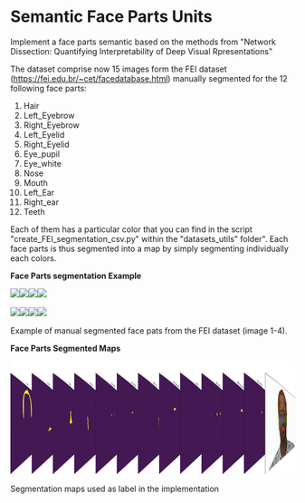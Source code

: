 # Semantic Face Parts Units

Implement a face parts semantic based on the methods from "Network Dissection: Quantifying Interpretability of Deep 
Visual Rpresentations" 

The dataset comprise now 15 images form the FEI dataset (https://fei.edu.br/~cet/facedatabase.html) manually 
segmented for the 12 following face parts: 
1. Hair
2. Left_Eyebrow
3. Right_Eyebrow
4. Left_Eyelid
5. Right_Eyelid
6. Eye_pupil
7. Eye_white
8. Nose
9. Mouth
10. Left_Ear
11. Right_ear
12. Teeth

Each of them has a particular color that you can find in the script "create_FEI_segmentation_csv.py" within the 
"datasets_utils" folder". Each face parts is thus segmented into a map by simply segmenting individually each colors. 

**Face Parts segmentation Example**

<img src='../img/1-11.jpg' height="150"><img src='../img/2-11.jpg' height="150"><img src='../img/3-11.jpg' height="150"><img src='../img/4-11.jpg' height="150">

<img src='../img/segmented_1-11.png' height="150"><img src='../img/segmented_2-11.png' height="150"><img src='../img/segmented_3-11.png' height="150"><img src='../img/segmented_4-11.png' height="150">

Example of manual segmented face pats from the FEI dataset (image 1-4). 

**Face Parts Segmented Maps**

<img src='../../img/face_parts_segmentation.png' height="200">

Segmentation maps used as label in the implementation
